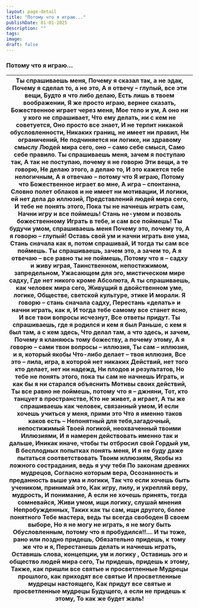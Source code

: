 ```yaml
---
layout: page-detail
title: "Потому что я играю..."
publishDate: 01-01-2025
description: ""
tags:
image:
draft: false
---
```


### Потому что я играю...

| Ты спрашиваешь меня,  Почему я сказал так, а не эдак,  Почему я сделал то, а не это,  А я отвечу – глупый, все эти вещи,  Будто я что либо делаю,  Есть лишь в твоем воображении,  Я же просто играю, вернее сказать,  Божественное играет через меня,  Мое тело и ум,  А оно ни у кого не спрашивает,  Что ему делать, ни с кем не советуется,  Оно просто все знает,  И не терпит никакой обусловленности,  Никаких границ, не имеет ни правил,  Ни ограничений,  Не подчиняется ни логике, ни здравому смыслу  Людей мира сего, оно – само себе смысл,  Само себе правило.  Ты спрашиваешь меня, зачем я поступаю так,  А так не поступаю, почему я не говорю  Эти вещи, а те говорю,  Не делаю этого, а делаю то,  И это кажется тебе нелогичным,  А я отвечаю – потому что Я играю,  Потому что Божественное играет во мне,  А игра – спонтанна,  Словно полет облаков и не имеет ни мотивации,  И логики, ей нет дела до иллюзий,  Представлений людей мира сего,  И тебе не понять этого,  Пока ты не начнешь играть сам,  Начни игру и все поймешь!  Стань не-умом и позволь божественному  Играть в тебе, и сам все поймешь!  Ты будучи умом, спрашиваешь меня  Почему это, почему то,  А я говорю – глупый!  Оставь свой ум и начни играть вне ума,  Стань сначала как я, потом спрашивай,  И тогда ты сам все поймешь.  Ты спрашиваешь, зачем это, а зачем то,  А я отвечаю – все равно ты не поймешь,  Потому что я – садху и живу играя,  Таинственном, непостижимом, запредельном,  Ужасающем для эго, мистическом мире садху,  Где нет никого кроме Абсолюта,  А ты спрашиваешь, как человек мира сего,  Живущий в двойственном уме, логике,  Обществе, светской культуре, этике  И морали.  Я говорю – стань сначала садху,  Перестань «делать» и начни играть, как я,  И тогда тебе самому все станет ясно,  И все твои вопросы исчезнут,  Все ответы придут.  Ты спрашиваешь, где я родился и кем я был  Раньше, с кем я был там, а с кем здесь,  Что делал там, а что здесь, и зачем,  Почему я кланяюсь тому божеству, а почему этому,  А я говорю – сами твои вопросы – иллюзия,  Ты сам – иллюзия, и я, который якобы  Что-либо делает – твоя иллюзия,  Все это – лила, игра, в которой нет никаких  Действий, нет того кто делает, нет ни надежд,  Ни плодов и результатов,  Но тебе не понять этого, пока ты сам не начнешь  Играть, и как бы я ни старался объяснить  Мотивы своих действий,  Ты все равно не поймешь, потому что я – джняни,  Тот, кто танцует в пространстве,  Кто не живет, а играет,  А ты же спрашиваешь как человек, связанный умом,  И если хочешь учиться у меня, прими это  Что я именно таков каков есть –  Непонятный для тебя,загадочный, непостижимый  Твоей логикой, неохваченный твоими  Иллюзиями,  И я намерен действовать именно так и дальше,  Иникак иначе, чтобы ты отбросил свой  Гордый ум,  В бесплодных попытках понять меня,  И я не буду даже пытаться соответствовать  Твоим иллюзиям,  Якобы из ложного сострадания, ведь я учу тебя  По законам древних мудрецов,  Согласно которым вера,  Осознанность и преданность выше ума и логики,  Так что если хочешь быть учеником, принимай это,  Как игру, лилу, и укрепляй веру, мудрость,  И понимание,  А если не хочешь принять, тогда сомневайся,  Живи умом, ищи логику, слушай мнения  Непробужденных,  Таких как ты сам, ищи другого, более понятного  Тебе мастера, ведь ты всегда свободен  В своем выборе,  Но я не могу не играть, я не могу быть  Обусловленным, потому что я пробудился!!....  И ты тоже, рано или поздно придешь,  Обязательно придешь, к тому же что и я,  Перестанешь делать и начнешь играть,  Оставишь слова, концепции, ум и логику ,  Оставишь эго и общество людей мира сего,  Ты придешь, придешь к этому,  Также, как пришли все святые и просветленные  Мудрецы прошлого, как приходят все святые  И просветленные мудрецы настоящего,  Как придут все святые и просветленные мудрецы  Будущего, а если не придешь к этому,  То как же будет жаль! |
| ------------------------------------------------------------------------------------------------------------------------------------------------------------------------------------------------------------------------------------------------------------------------------------------------------------------------------------------------------------------------------------------------------------------------------------------------------------------------------------------------------------------------------------------------------------------------------------------------------------------------------------------------------------------------------------------------------------------------------------------------------------------------------------------------------------------------------------------------------------------------------------------------------------------------------------------------------------------------------------------------------------------------------------------------------------------------------------------------------------------------------------------------------------------------------------------------------------------------------------------------------------------------------------------------------------------------------------------------------------------------------------------------------------------------------------------------------------------------------------------------------------------------------------------------------------------------------------------------------------------------------------------------------------------------------------------------------------------------------------------------------------------------------------------------------------------------------------------------------------------------------------------------------------------------------------------------------------------------------------------------------------------------------------------------------------------------------------------------------------------------------------------------------------------------------------------------------------------------------------------------------------------------------------------------------------------------------------------------------------------------------------------------------------------------------------------------------------------------------------------------------------------------------------------------------------------------------------------------------------------------------------------------------------------------------------------------------------------------------------------------------------------------------------------------------------------------------------------------------------------------------------------------------------------------------------------------------------------------------------------------------------------------------------------------------------------------------------------------------------------------------------------------------------------------------------------------------------------------------------------------------------------------------------------------------------------------------------------------------------------------------------------------------------------------------------------------------------------------------------------------------------------------------------------------------------------------------------------------------------------------------------------------------------------------------------------------------------------------------------------------------------------------------------------------------------------------------------------------------------------------------------------------------------------------------------------------------------------------------------------------------------- |
  
  
